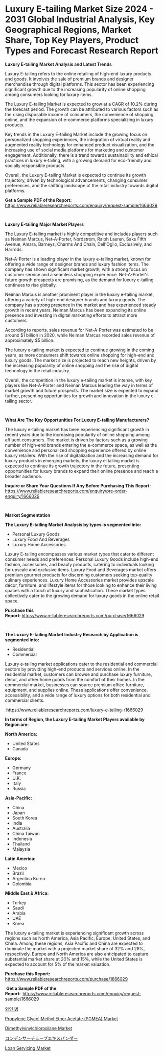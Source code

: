 <p><h1>Luxury E-tailing Market Size 2024 - 2031 Global Industrial Analysis, Key Geographical Regions, Market Share, Top Key Players, Product Types and Forecast Research Report</h1></p><p><strong>Luxury E-tailing Market Analysis and Latest Trends</strong></p>
<p><p>Luxury E-tailing refers to the online retailing of high-end luxury products and goods. It involves the sale of premium brands and designer merchandise through digital platforms. This sector has been experiencing significant growth due to the increasing popularity of online shopping among consumers looking for luxury items.</p><p>The Luxury E-tailing Market is expected to grow at a CAGR of 10.2% during the forecast period. The growth can be attributed to various factors such as the rising disposable income of consumers, the convenience of shopping online, and the expansion of e-commerce platforms specializing in luxury products.</p><p>Key trends in the Luxury E-tailing Market include the growing focus on personalized shopping experiences, the integration of virtual reality and augmented reality technology for enhanced product visualization, and the increasing use of social media platforms for marketing and customer engagement. Additionally, there is a trend towards sustainability and ethical practices in luxury e-tailing, with a growing demand for eco-friendly and socially responsible products.</p><p>Overall, the Luxury E-tailing Market is expected to continue its growth trajectory, driven by technological advancements, changing consumer preferences, and the shifting landscape of the retail industry towards digital platforms.</p></p>
<p><strong>Get a Sample PDF of the Report:&nbsp;</strong> <a href="https://www.reliableresearchreports.com/enquiry/request-sample/1666029">https://www.reliableresearchreports.com/enquiry/request-sample/1666029</a></p>
<p>&nbsp;</p>
<p><strong>Luxury E-tailing Major Market Players</strong></p>
<p><p>The Luxury E-tailing market is highly competitive and includes players such as Neiman Marcus, Net-A-Porter, Nordstrom, Ralph Lauren, Saks Fifth Avenue, Amara, Barneys, Charms And Chain, Dell'Oglio, Exclusively, and Harrods. </p><p>Net-A-Porter is a leading player in the luxury e-tailing market, known for offering a wide range of designer brands and luxury fashion items. The company has shown significant market growth, with a strong focus on customer service and a seamless shopping experience. Net-A-Porter's future growth prospects are promising, as the demand for luxury e-tailing continues to rise globally.</p><p>Neiman Marcus is another prominent player in the luxury e-tailing market, offering a variety of high-end designer brands and luxury goods. The company has a strong presence in the market and has experienced steady growth in recent years. Neiman Marcus has been expanding its online presence and investing in digital marketing efforts to attract more customers.</p><p>According to reports, sales revenue for Net-A-Porter was estimated to be around $1 billion in 2020, while Neiman Marcus recorded sales revenue of approximately $5 billion.</p><p>The luxury e-tailing market is expected to continue growing in the coming years, as more consumers shift towards online shopping for high-end and luxury goods. The market size is projected to reach new heights, driven by the increasing popularity of online shopping and the rise of digital technology in the retail industry.</p><p>Overall, the competition in the luxury e-tailing market is intense, with key players like Net-A-Porter and Neiman Marcus leading the way in terms of market growth and future prospects. The market size is expected to expand further, presenting opportunities for growth and innovation in the luxury e-tailing sector.</p></p>
<p>&nbsp;</p>
<p><strong>What Are The Key Opportunities For Luxury E-tailing Manufacturers?</strong></p>
<p><p>The luxury e-tailing market has been experiencing significant growth in recent years due to the increasing popularity of online shopping among affluent consumers. The market is driven by factors such as a growing number of high-end brands entering the e-commerce space, as well as the convenience and personalized shopping experience offered by online luxury retailers. With the rise of digitalization and the increasing demand for luxury products in emerging markets, the luxury e-tailing market is expected to continue its growth trajectory in the future, presenting opportunities for luxury brands to expand their online presence and reach a broader audience.</p></p>
<p><strong>Inquire or Share Your Questions If Any Before Purchasing This Report:</strong> <a href="https://www.reliableresearchreports.com/enquiry/pre-order-enquiry/1666029">https://www.reliableresearchreports.com/enquiry/pre-order-enquiry/1666029</a></p>
<p>&nbsp;</p>
<p><strong>Market Segmentation</strong></p>
<p><strong>The Luxury E-tailing Market Analysis by types is segmented into:</strong></p>
<p><ul><li>Personal Luxury Goods</li><li>Luxury Food And Beverages</li><li>Luxury Home Accessories</li></ul></p>
<p><p>Luxury E-tailing encompasses various market types that cater to different consumer needs and preferences. Personal Luxury Goods include high-end fashion, accessories, and beauty products, catering to individuals looking for upscale and exclusive items. Luxury Food and Beverages market offers premium gourmet products for discerning customers seeking top-quality culinary experiences. Luxury Home Accessories market provides upscale décor, furniture, and lifestyle items for those looking to enhance their living spaces with a touch of luxury and sophistication. These market types collectively cater to the growing demand for luxury goods in the online retail space.</p></p>
<p><strong>Purchase this Report:&nbsp;</strong><a href="https://www.reliableresearchreports.com/purchase/1666029">https://www.reliableresearchreports.com/purchase/1666029</a></p>
<p>&nbsp;</p>
<p><strong>The Luxury E-tailing Market Industry Research by Application is segmented into:</strong></p>
<p><ul><li>Residential</li><li>Commercial</li></ul></p>
<p><p>Luxury e-tailing market applications cater to the residential and commercial sectors by providing high-end products and services online. In the residential market, customers can browse and purchase luxury furniture, decor, and other home goods from the comfort of their homes. In the commercial market, businesses can source premium office furniture, equipment, and supplies online. These applications offer convenience, accessibility, and a wide range of luxury options for both residential and commercial clients.</p></p>
<p><a href="https://www.reliableresearchreports.com/luxury-e-tailing-r1666029">&nbsp;https://www.reliableresearchreports.com/luxury-e-tailing-r1666029</a></p>
<p><strong>In terms of Region, the Luxury E-tailing Market Players available by Region are:</strong></p>
<p>
    <p> <strong> North America: </strong>
        <ul>
            <li>United States</li>
            <li>Canada</li>
        </ul>
        </p> 
    <p> <strong> Europe: </strong>
        <ul>
            <li>Germany</li>
            <li>France</li>
            <li>U.K.</li>
            <li>Italy</li>
            <li>Russia</li>
        </ul>
        </p> 
    <p> <strong> Asia-Pacific: </strong>
        <ul>
            <li>China</li>
            <li>Japan</li>
            <li>South Korea</li>
            <li>India</li>
            <li>Australia</li>
            <li>China Taiwan</li>
            <li>Indonesia</li>
            <li>Thailand</li>
            <li>Malaysia</li>
        </ul>
        </p> 
    <p> <strong> Latin America: </strong>
        <ul>
            <li>Mexico</li>
            <li>Brazil</li>
            <li>Argentina Korea</li>
            <li>Colombia</li>
        </ul>
        </p> 
    <p> <strong> Middle East & Africa: </strong>
        <ul>
            <li>Turkey</li>
            <li>Saudi</li>
            <li>Arabia</li>
            <li>UAE</li>
            <li>Korea</li>
        </ul>
    </p>
    </p>
<p><p>The luxury e-tailing market is experiencing significant growth across regions such as North America, Asia Pacific, Europe, United States, and China. Among these regions, Asia Pacific and China are expected to dominate the market with a projected market share of 32% and 28%, respectively. Europe and North America are also anticipated to capture substantial market share at 20% and 15%, while the United States is expected to account for 5% of the market valuation.</p></p>
<p><strong>Purchase this Report: </strong><a href="https://www.reliableresearchreports.com/purchase/1666029">https://www.reliableresearchreports.com/purchase/1666029</a></p>
<p>&nbsp;<strong>Get a Sample PDF of the Report:&nbsp;&nbsp;</strong><a href="https://www.reliableresearchreports.com/enquiry/request-sample/1666029">https://www.reliableresearchreports.com/enquiry/request-sample/1666029</a></p>
<p><strong></strong></p>
<p><p><a href="https://github.com/vdhdwjyp90142/Market-Research-Report-List-2/blob/main/314316458767.md">와인 병</a></p><p><a href="https://issuu.com/reportprime-2/docs/propylene-glycol-methyl-ether-acetate-pgmea-market">Propylene Glycol Methyl Ether Acetate (PGMEA) Market</a></p><p><a href="https://www.linkedin.com/pulse/global-dimethylvinylchlorosilane-market-size-trends-insights-0zb6c">Dimethylvinylchlorosilane Market</a></p><p><a href="https://github.com/sghwr779811674/Market-Research-Report-List-2/blob/main/99902896708.md">コンデンサーチューブエキスパンダー</a></p><p><a href="https://github.com/lbird53714/Market-Research-Report-List-4/blob/main/loan-servicing-market.md">Loan Servicing Market</a></p></p>